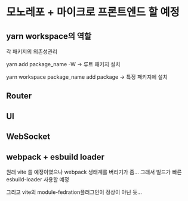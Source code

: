 # 모노레포 + 마이크로 프론트엔드 할 예정


## yarn workspace의 역할
각 패키지의 의존성관리

yarn add package_name -W -> 루트 패키지 설치

yarn workspace package_name add package -> 특정 패키지에 설치

## Router
## UI
## WebSocket

## webpack + esbuild loader
원래 vite 쓸 예정이였으나 webpack 생태계를 버리기가 좀... 그래서 빌드가 빠른 esbuild-loader 사용할 예정

그리고 vite의 module-fedration플러그인이 정상이 아닌 듯...
